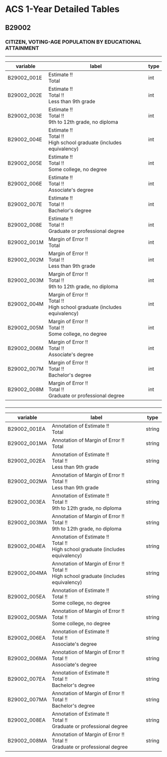 # ACS 1-Year Detailed Tables

## B29002

### CITIZEN, VOTING-AGE POPULATION BY EDUCATIONAL ATTAINMENT

___

| variable | label | type |
| ----- | ----- | ----- |
| B29002_001E | Estimate !!<br>Total | int |
| B29002_002E | Estimate !!<br>Total !!<br>Less than 9th grade | int |
| B29002_003E | Estimate !!<br>Total !!<br>9th to 12th grade, no diploma | int |
| B29002_004E | Estimate !!<br>Total !!<br>High school graduate (includes equivalency) | int |
| B29002_005E | Estimate !!<br>Total !!<br>Some college, no degree | int |
| B29002_006E | Estimate !!<br>Total !!<br>Associate's degree | int |
| B29002_007E | Estimate !!<br>Total !!<br>Bachelor's degree | int |
| B29002_008E | Estimate !!<br>Total !!<br>Graduate or professional degree | int |
| B29002_001M | Margin of Error !!<br>Total | int |
| B29002_002M | Margin of Error !!<br>Total !!<br>Less than 9th grade | int |
| B29002_003M | Margin of Error !!<br>Total !!<br>9th to 12th grade, no diploma | int |
| B29002_004M | Margin of Error !!<br>Total !!<br>High school graduate (includes equivalency) | int |
| B29002_005M | Margin of Error !!<br>Total !!<br>Some college, no degree | int |
| B29002_006M | Margin of Error !!<br>Total !!<br>Associate's degree | int |
| B29002_007M | Margin of Error !!<br>Total !!<br>Bachelor's degree | int |
| B29002_008M | Margin of Error !!<br>Total !!<br>Graduate or professional degree | int |
### 

___

| variable | label | type |
| ----- | ----- | ----- |
| B29002_001EA | Annotation of Estimate !!<br>Total | string |
| B29002_001MA | Annotation of Margin of Error !!<br>Total | string |
| B29002_002EA | Annotation of Estimate !!<br>Total !!<br>Less than 9th grade | string |
| B29002_002MA | Annotation of Margin of Error !!<br>Total !!<br>Less than 9th grade | string |
| B29002_003EA | Annotation of Estimate !!<br>Total !!<br>9th to 12th grade, no diploma | string |
| B29002_003MA | Annotation of Margin of Error !!<br>Total !!<br>9th to 12th grade, no diploma | string |
| B29002_004EA | Annotation of Estimate !!<br>Total !!<br>High school graduate (includes equivalency) | string |
| B29002_004MA | Annotation of Margin of Error !!<br>Total !!<br>High school graduate (includes equivalency) | string |
| B29002_005EA | Annotation of Estimate !!<br>Total !!<br>Some college, no degree | string |
| B29002_005MA | Annotation of Margin of Error !!<br>Total !!<br>Some college, no degree | string |
| B29002_006EA | Annotation of Estimate !!<br>Total !!<br>Associate's degree | string |
| B29002_006MA | Annotation of Margin of Error !!<br>Total !!<br>Associate's degree | string |
| B29002_007EA | Annotation of Estimate !!<br>Total !!<br>Bachelor's degree | string |
| B29002_007MA | Annotation of Margin of Error !!<br>Total !!<br>Bachelor's degree | string |
| B29002_008EA | Annotation of Estimate !!<br>Total !!<br>Graduate or professional degree | string |
| B29002_008MA | Annotation of Margin of Error !!<br>Total !!<br>Graduate or professional degree | string |

